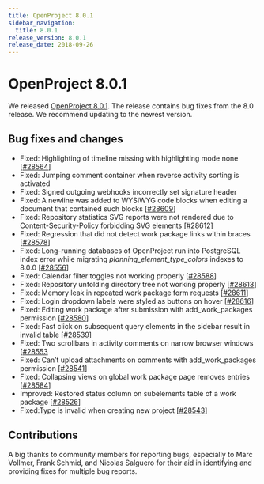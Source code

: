 ```yaml
---
title: OpenProject 8.0.1
sidebar_navigation:
  title: 8.0.1
release_version: 8.0.1
release_date: 2018-09-26
---
```



# OpenProject 8.0.1

We released
[OpenProject 8.0.1](https://community.openproject.org/versions/1154).
The release contains bug fixes from the 8.0 release. We recommend
updating to the newest version.

## Bug fixes and changes

- Fixed: Highlighting of timeline missing with highlighting mode none \[[#28564](https://community.openproject.org/wp/28564)\]
- Fixed: Jumping comment container when reverse activity sorting is activated
- Fixed: Signed outgoing webhooks incorrectly set signature header
- Fixed: A newline was added to WYSIWYG code blocks when editing a document that contained such blocks \[[#28609](https://community.openproject.org/wp/28609)\]
- Fixed: Repository statistics SVG reports were not rendered due to Content-Security-Policy forbidding SVG elements \[#28612\]
- Fixed: Regression that did not detect work package links within braces \[[#28578](https://community.openproject.org/wp/28578)\]
- Fixed: Long-running databases of OpenProject run into PostgreSQL index error while migrating *planning\_element\_type\_colors* indexes to 8.0.0 \[[#28556](https://community.openproject.org/wp/28556)\]
- Fixed: Calendar filter toggles not working properly \[[#28588](https://community.openproject.org/wp/28588)\]
- Fixed: Repository unfolding directory tree not working properly \[[#28613](https://community.openproject.org/wp/28613)\]
- Fixed: Memory leak in repeated work package form requests \[[#28611](https://community.openproject.org/wp/28611)\]
- Fixed: Login dropdown labels were styled as buttons on hover \[[#28616](https://community.openproject.org/wp/28616)\]
- Fixed: Editing work package after submission with add\_work\_packages permission \[[#28580](https://community.openproject.org/wp/28580)\]
- Fixed: Fast click on subsequent query elements in the sidebar result in invalid table \[[#28539](https://community.openproject.org/wp/28539)\]
- Fixed: Two scrollbars in activity comments on narrow browser windows \[[#28553](https://community.openproject.org/wp/28553)
- Fixed: Can’t upload attachments on comments with add\_work\_packages permission \[[#28541](https://community.openproject.org/wp/28541)\]
- Fixed: Collapsing views on global work package page removes entries \[[#28584](https://community.openproject.org/wp/28584)\]
- Improved: Restored status column on subelements table of a work package \[[#28526](https://community.openproject.org/wp/28526)\]
- Fixed:Type is invalid when creating new project \[[#28543](https://community.openproject.org/wp/28543)\]

## Contributions

A big thanks to community members for reporting bugs, especially to Marc
Vollmer, Frank Schmid, and Nicolas Salguero for their aid in identifying
and providing fixes for multiple bug reports.
